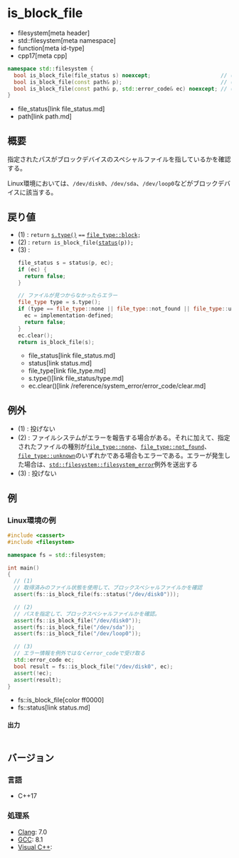 # is_block_file
* filesystem[meta header]
* std::filesystem[meta namespace]
* function[meta id-type]
* cpp17[meta cpp]

```cpp
namespace std::filesystem {
  bool is_block_file(file_status s) noexcept;                      // (1)
  bool is_block_file(const path& p);                               // (2)
  bool is_block_file(const path& p, std::error_code& ec) noexcept; // (3)
}
```
* file_status[link file_status.md]
* path[link path.md]

## 概要
指定されたパスがブロックデバイスのスペシャルファイルを指しているかを確認する。

Linux環境においては、`/dev/disk0`、`/dev/sda`、`/dev/loop0`などがブロックデバイスに該当する。


## 戻り値
- (1) : `return` [`s.type()`](file_status/type.md) `==` [`file_type::block`](file_type.md)`;`
- (2) : `return is_block_file(`[`status`](status.md)`(p));`
- (3) :
    ```cpp
    file_status s = status(p, ec);
    if (ec) {
      return false;
    }

    // ファイルが見つからなかったらエラー
    file_type type = s.type();
    if (type == file_type::none || file_type::not_found || file_type::unknown) {
      ec = implementation-defined;
      return false;
    }
    ec.clear();
    return is_block_file(s);
    ```
    * file_status[link file_status.md]
    * status[link status.md]
    * file_type[link file_type.md]
    * s.type()[link file_status/type.md]
    * ec.clear()[link /reference/system_error/error_code/clear.md]


## 例外
- (1) : 投げない
- (2) : ファイルシステムがエラーを報告する場合がある。それに加えて、指定されたファイルの種別が[`file_type::none`](file_type.md)、[`file_type::not_found`](file_type.md)、[`file_type::unknown`](file_type.md)のいずれかである場合もエラーである。エラーが発生した場合は、[`std::filesystem::filesystem_error`](filesystem_error.md)例外を送出する
- (3) : 投げない


## 例
### Linux環境の例
```cpp example
#include <cassert>
#include <filesystem>

namespace fs = std::filesystem;

int main()
{
  // (1)
  // 取得済みのファイル状態を使用して、ブロックスペシャルファイルかを確認
  assert(fs::is_block_file(fs::status("/dev/disk0")));

  // (2)
  // パスを指定して、ブロックスペシャルファイルかを確認。
  assert(fs::is_block_file("/dev/disk0"));
  assert(fs::is_block_file("/dev/sda"));
  assert(fs::is_block_file("/dev/loop0"));

  // (3)
  // エラー情報を例外ではなくerror_codeで受け取る
  std::error_code ec;
  bool result = fs::is_block_file("/dev/disk0", ec);
  assert(!ec);
  assert(result);
}
```
* fs::is_block_file[color ff0000]
* fs::status[link status.md]

#### 出力
```
```

## バージョン
### 言語
- C++17

### 処理系
- [Clang](/implementation.md#clang): 7.0
- [GCC](/implementation.md#gcc): 8.1
- [Visual C++](/implementation.md#visual_cpp):
